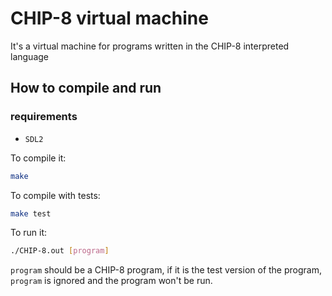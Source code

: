 # CHIP-8 virtual machine

It's a virtual machine for programs written in the CHIP-8 interpreted language

## How to compile and run

### requirements

- `SDL2`

To compile it:

```bash
make
```
To compile with tests:

```bash
make test
```

To run it:

```bash
./CHIP-8.out [program]
```
`program` should be a CHIP-8 program, if it is the test version of the program, `program` is ignored and the program won't be run.